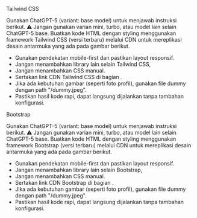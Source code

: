 Tailwind CSS

Gunakan ChatGPT-5 (variant: base model) untuk menjawab instruksi berikut.
⚠️ Jangan gunakan varian mini, turbo, atau model lain selain ChatGPT-5 base.
Buatkan kode HTML dengan styling menggunakan framework Tailwind CSS (versi terbaru) melalui CDN untuk mereplikasi desain antarmuka yang ada pada gambar berikut.
 - Gunakan pendekatan mobile-first dan pastikan layout responsif.
 - Jangan menambahkan library lain selain Tailwind CSS,
 - Jangan menambahkan CSS manual.
 - Sertakan link CDN Tailwind CSS di bagian <head>.
 - Jika ada kebutuhan gambar (seperti foto profil), gunakan file dummy dengan path "/dummy.jpeg".
 - Pastikan hasil kode rapi, dapat langsung dijalankan tanpa tambahan konfigurasi.


Bootstrap

Gunakan ChatGPT-5 (variant: base model) untuk menjawab instruksi berikut.
⚠️ Jangan gunakan varian mini, turbo, atau model lain selain ChatGPT-5 base.
Buatkan kode HTML dengan styling menggunakan framework Bootstrap (versi terbaru) melalui CDN untuk mereplikasi desain antarmuka yang ada pada gambar berikut.
 - Gunakan pendekatan mobile-first dan pastikan layout responsif.
 - Jangan menambahkan library lain selain Bootstrap,
 - Jangan menambahkan CSS manual.
 - Sertakan link CDN Bootstrap di bagian <head>.
 - Jika ada kebutuhan gambar (seperti foto profil), gunakan file dummy dengan path "/dummy.jpeg".
 - Pastikan hasil kode rapi, dapat langsung dijalankan tanpa tambahan konfigurasi.